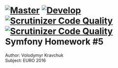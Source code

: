 [![Master](https://travis-ci.org/PulsarV/Symfony_--env=inte.svg?branch=master)](https://travis-ci.org/PulsarV/Symfony_HW5) [![Develop](https://travis-ci.org/PulsarV/Symfony_HW5.svg?branch=develop)](https://travis-ci.org/PulsarV/Symfony_HW5) [![Scrutinizer Code Quality](https://scrutinizer-ci.com/g/PulsarV/Symfony_HW5/badges/quality-score.png?b=master)](https://scrutinizer-ci.com/g/PulsarV/Symfony_HW5/?branch=master) [![Scrutinizer Code Quality](https://scrutinizer-ci.com/g/PulsarV/Symfony_HW5/badges/quality-score.png?b=develop)](https://scrutinizer-ci.com/g/PulsarV/Symfony_HW5/?branch=develop)  
Symfony Homework #5
===================

Author:  Volodymyr Kravchuk  
Subject: EURO 2016

